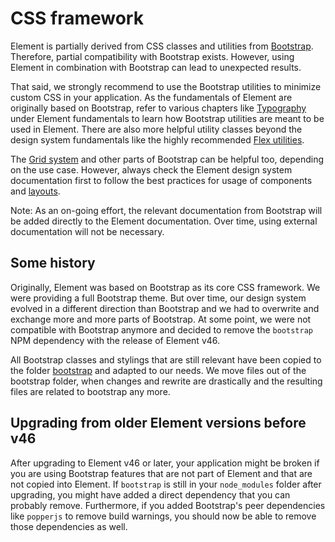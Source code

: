 # CSS framework

Element is partially derived from CSS classes and utilities from
[Bootstrap](https://getbootstrap.com/). Therefore, partial compatibility with
Bootstrap exists. However, using Element in combination with Bootstrap can lead
to unexpected results.

That said, we strongly recommend to use the Bootstrap utilities to minimize custom CSS
in your application. As the fundamentals of Element are originally based on Bootstrap,
refer to various chapters like [Typography](../fundamentals/typography.md) under Element
fundamentals to learn how Bootstrap utilities are meant to be used in Element.
There are also more helpful utility classes beyond the design system fundamentals
like the highly recommended [Flex utilities](https://getbootstrap.com/docs/5.1/utilities/flex/).

The [Grid system](https://getbootstrap.com/docs/5.1/layout/grid/) and other
parts of Bootstrap can be helpful too, depending on the use case. However, always
check the Element design system documentation first to follow the best practices
for usage of components and [layouts](../fundamentals/layouts/overview.md).

Note: As an on-going effort, the relevant documentation from Bootstrap will be
added directly to the Element documentation. Over time, using external
documentation will not be necessary.

## Some history

Originally, Element was based on Bootstrap as its core CSS framework.
We were providing a full Bootstrap theme. But over time, our design
system evolved in a different direction than Bootstrap and we had to overwrite
and exchange more and more parts of Bootstrap. At some point, we were not
compatible with Bootstrap anymore and decided to remove the `bootstrap` NPM
dependency with the release of Element v46.

All Bootstrap classes and stylings that are still relevant have been copied to
the folder [bootstrap](https://github.com/siemens/element/blob/main/projects/element-theme/src/styles/bootstrap/)
and adapted to our needs. We move files out of the bootstrap folder, when changes and
rewrite are drastically and the resulting files are related to bootstrap any more. 

## Upgrading from older Element versions before v46

After upgrading to Element v46 or later, your application might be broken if you
are using Bootstrap features that are not part of Element and that are not copied
into Element. If `bootstrap` is still in your `node_modules` folder after
upgrading, you might have added a direct dependency that you can probably remove.
Furthermore, if you added Bootstrap's peer dependencies like `popperjs` to
remove build warnings, you should now be able to remove those dependencies as well.
